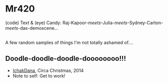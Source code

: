 # Mr420
(code) Text & (eye) Candy: Raj-Kapoor-_meets_-Julia-_meets_-Sydney-Carton-_meets_-das-demoscene...
##
A few random samples of things I'm not totally ashamed of....

## Doodle-doodle-doodle-doooooooo!!!
   * [IchakDana](http://nbviewer.jupyter.org/github/habemus-papadum/Mr420.jl/blob/master/IchakDana.ipynb), Circa Christmas, 2014
   * Note to self: Get to work!
